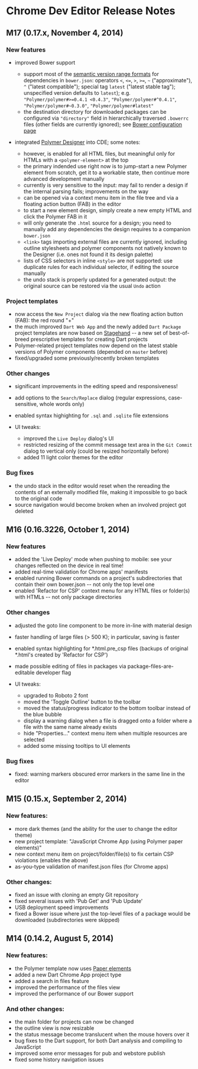 # Chrome Dev Editor Release Notes

## M17 (0.17.x, November 4, 2014)

### New features
- improved Bower support

    - support most of the [semantic version range formats](http://semver.org/) for dependencies in `bower.json`: operators `<`, `<=`, `>`, `>=`, `~` ("approximate"), `^` ("latest compatible"); special tag `latest` ("latest stable tag"); unspecified version defaults to `latest`); e.g. `"Polymer/polymer#>=0.4.1 <0.4.3"`, `"Polymer/polymer#^0.4.1"`, `"Polymer/polymer#~0.3.0"`, `"Polymer/polymer#latest"`
    - the destination directory for downloaded packages can be configured via `"directory"` field in hierarchically traversed `.bowerrc` files (other fields are currently ignored); see [Bower configuration page](http://bower.io/config/)

- integrated [Polymer Designer](https://www.polymer-project.org/tools/designer/) into CDE; some notes:

    - however, is enabled for all HTML files, but meaningful only for HTMLs with a `<polymer-element>` at the top
    - the primary indended use right now is to jump-start a new Polymer element from scratch, get it to a workable state, then continue more advanced development manually
    - currently is very sensitive to the input: may fail to render a design if the internal parsing fails; improvements on the way
    - can be opened via a context menu item in the file tree and via a floating action button (FAB) in the editor
    - to start a new element design, simply create a new empty HTML and click the Polymer FAB in it
    - will only generate the `.html` source for a design; you need to manually add any dependencies the design requires to a companion `bower.json`
    - `<link>` tags importing external files are currently ignored, including outline stylesheets and polymer components not natively known to the Designer (i.e. ones not found it its design palette)
    - lists of CSS selectors in inline `<style>` are not supported: use duplicate rules for each individual selector, if editing the source manually
    - the undo stack is properly updated for a generated output: the original source can be restored via the usual `Undo` action

### Project templates
- now access the `New Project` dialog via the new floating action button (FAB): the red round "+"
- the much improved `Dart Web App` and the newly added `Dart Package` project templates are now based on [Stagehand](http://stagehand.pub/) -- a new set of best-of-breed prescriptive templates for creating Dart projects
- Polymer-related project templates now depend on the latest stable versions of Polymer components (depended on `master` before)
- fixed/upgraded some previously/recently broken templates

### Other changes
- significant improvements in the editing speed and responsiveness!
- add options to the `Search/Replace` dialog (regular expressions, case-sensitive, whole words only)
- enabled syntax highighting for `.sql` and `.sqlite` file extensions

- UI tweaks:

    - improved the `Live Deploy` dialog's UI
    - restricted resizing of the commit message text area in the `Git Commit` dialog to vertical only (could be resized horizontally before)
    - added 11 light color themes for the editor

### Bug fixes
- the undo stack in the editor would reset when the rereading the contents of an externally modified file, making it impossible to go back to the original code
- source navigation would become broken when an involved project got deleted

## M16 (0.16.3226, October 1, 2014)
### New features
- added the 'Live Deploy' mode when pushing to mobile: see your changes reflected on the device in real time!
- added real-time validation for Chrome apps' manifests
- enabled running Bower commands on a project's subdirectories that contain their own bower.json -- not only the top level one
- enabled 'Refactor for CSP' context menu for any HTML files or folder(s) with HTMLs -- not only package directories

### Other changes
- adjusted the goto line component to be more in-line with material design
- faster handling of large files (> 500 K); in particular, saving is faster
- enabled syntax highlighting for *.html.pre_csp files (backups of original *.html's created by 'Refactor for CSP')
- made possible editing of files in packages via package-files-are-editable developer flag
- UI tweaks:

    - upgraded to Roboto 2 font
    - moved the 'Toggle Outline' button to the toolbar
    - moved the status/progress indicator to the bottom toolbar instead of the blue bubble
    - display a warning dialog when a file is dragged onto a folder where a file with the same name already exists
    - hide "Properties..." context menu item when multiple resources are selected
    - added some missing tooltips to UI elements

### Bug fixes
- fixed: warning markers obscured error markers in the same line in the editor

## M15 (0.15.x, September 2, 2014)
### New features:
- more dark themes (and the ability for the user to change the editor theme)
- new project template: "JavaScript Chrome App (using Polymer paper elements)"
- new context menu item on project/folder/file(s) to fix certain CSP violations (enables the above)
- as-you-type validation of manifest.json files (for Chrome apps)

### Other changes:
- fixed an issue with cloning an empty Git repository
- fixed several issues with 'Pub Get' and 'Pub Update'
- USB deployment speed improvements
- fixed a Bower issue where just the top-level files of a package would be downloaded (subdirectories were skipped)

## M14 (0.14.2, August 5, 2014)
### New features:
- the Polymer template now uses [Paper elements](http://www.polymer-project.org/docs/elements/material.html)
- added a new Dart Chrome App project type
- added a search in files feature
- improved the performance of the files view
- improved the performance of our Bower support

### And other changes:
- the main folder for projects can now be changed
- the outline view is now resizable
- the status message become translucent when the mouse hovers over it
- bug fixes to the Dart support, for both Dart analysis and compiling to JavaScript
- improved some error messages for pub and webstore publish
- fixed some history navigation issues
